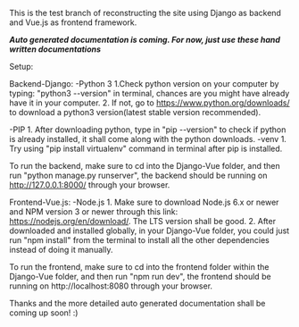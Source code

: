This is the test branch of reconstructing the site using Django as backend and Vue.js as frontend framework.

***Auto generated documentation is coming. For now, just use these hand written documentations***

Setup:

Backend-Django:
  -Python 3
    1.Check python version on your computer by typing: "python3 --version" in terminal, chances are you might have already have it in your computer.
    2. If not, go to https://www.python.org/downloads/ to download a python3 version(latest stable version recommended).
    
  -PIP
    1. After downloading python, type in "pip --version" to check if python is already installed, it shall come along with the python downloads.
  -venv
    1. Try using "pip install virtualenv" command in terminal after pip is installed.
    
To run the backend, make sure to cd into the Django-Vue folder, and then run "python manage.py runserver", the backend should be running on http://127.0.0.1:8000/ through your browser.
    
Frontend-Vue.js:
  -Node.js
    1. Make sure to download Node.js 6.x or newer and NPM version 3 or newer through this link: https://nodejs.org/en/download/. The LTS version shall be good.
    2. After downloaded and installed globally, in your Django-Vue folder, you could just run "npm install" from the terminal to install all the other dependencies instead of doing it manually.
    
To run the frontend, make sure to cd into the frontend folder within the Django-Vue folder, and then run "npm run dev", the frontend should be running on http://localhost:8080 through your browser.

Thanks and the more detailed auto generated documentation shall be coming up soon! :)
  
